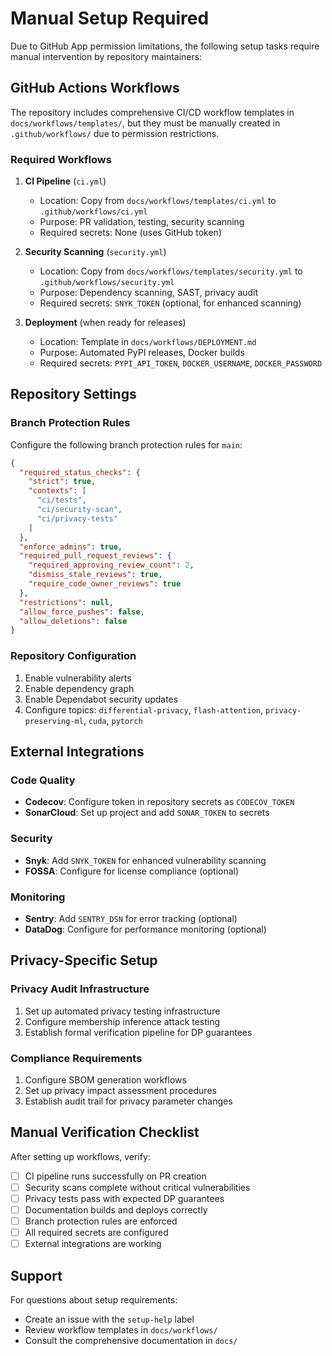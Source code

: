 # Manual Setup Required

Due to GitHub App permission limitations, the following setup tasks require manual intervention by repository maintainers:

## GitHub Actions Workflows

The repository includes comprehensive CI/CD workflow templates in `docs/workflows/templates/`, but they must be manually created in `.github/workflows/` due to permission restrictions.

### Required Workflows

1. **CI Pipeline** (`ci.yml`)
   - Location: Copy from `docs/workflows/templates/ci.yml` to `.github/workflows/ci.yml`
   - Purpose: PR validation, testing, security scanning
   - Required secrets: None (uses GitHub token)

2. **Security Scanning** (`security.yml`)
   - Location: Copy from `docs/workflows/templates/security.yml` to `.github/workflows/security.yml`
   - Purpose: Dependency scanning, SAST, privacy audit
   - Required secrets: `SNYK_TOKEN` (optional, for enhanced scanning)

3. **Deployment** (when ready for releases)
   - Location: Template in `docs/workflows/DEPLOYMENT.md`
   - Purpose: Automated PyPI releases, Docker builds
   - Required secrets: `PYPI_API_TOKEN`, `DOCKER_USERNAME`, `DOCKER_PASSWORD`

## Repository Settings

### Branch Protection Rules
Configure the following branch protection rules for `main`:

```json
{
  "required_status_checks": {
    "strict": true,
    "contexts": [
      "ci/tests",
      "ci/security-scan",
      "ci/privacy-tests"
    ]
  },
  "enforce_admins": true,
  "required_pull_request_reviews": {
    "required_approving_review_count": 2,
    "dismiss_stale_reviews": true,
    "require_code_owner_reviews": true
  },
  "restrictions": null,
  "allow_force_pushes": false,
  "allow_deletions": false
}
```

### Repository Configuration
1. Enable vulnerability alerts
2. Enable dependency graph
3. Enable Dependabot security updates
4. Configure topics: `differential-privacy`, `flash-attention`, `privacy-preserving-ml`, `cuda`, `pytorch`

## External Integrations

### Code Quality
- **Codecov**: Configure token in repository secrets as `CODECOV_TOKEN`
- **SonarCloud**: Set up project and add `SONAR_TOKEN` to secrets

### Security
- **Snyk**: Add `SNYK_TOKEN` for enhanced vulnerability scanning
- **FOSSA**: Configure for license compliance (optional)

### Monitoring
- **Sentry**: Add `SENTRY_DSN` for error tracking (optional)
- **DataDog**: Configure for performance monitoring (optional)

## Privacy-Specific Setup

### Privacy Audit Infrastructure
1. Set up automated privacy testing infrastructure
2. Configure membership inference attack testing
3. Establish formal verification pipeline for DP guarantees

### Compliance Requirements
1. Configure SBOM generation workflows
2. Set up privacy impact assessment procedures
3. Establish audit trail for privacy parameter changes

## Manual Verification Checklist

After setting up workflows, verify:

- [ ] CI pipeline runs successfully on PR creation
- [ ] Security scans complete without critical vulnerabilities
- [ ] Privacy tests pass with expected DP guarantees
- [ ] Documentation builds and deploys correctly
- [ ] Branch protection rules are enforced
- [ ] All required secrets are configured
- [ ] External integrations are working

## Support

For questions about setup requirements:
- Create an issue with the `setup-help` label
- Review workflow templates in `docs/workflows/`
- Consult the comprehensive documentation in `docs/`